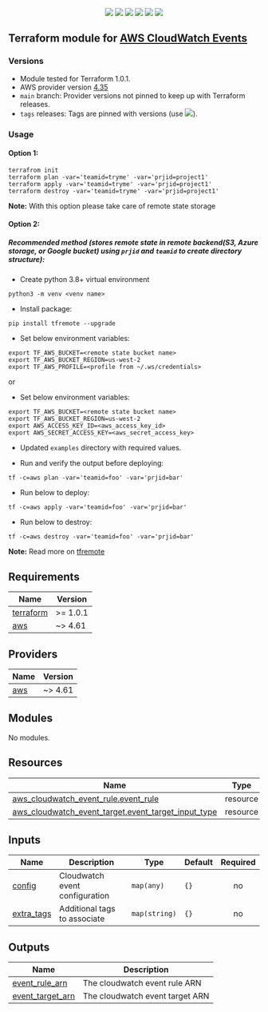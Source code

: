 <p align="center">
    <a href="https://github.com/tomarv2/terraform-aws-cloudwatch-events/actions/workflows/pre-commit.yml" alt="Pre Commit">
        <img src="https://github.com/tomarv2/terraform-aws-cloudwatch-events/actions/workflows/pre-commit.yml/badge.svg?branch=main" /></a>
    <a href="https://www.apache.org/licenses/LICENSE-2.0" alt="license">
        <img src="https://img.shields.io/github/license/tomarv2/terraform-aws-cloudwatch-events" /></a>
    <a href="https://github.com/tomarv2/terraform-aws-cloudwatch-events/tags" alt="GitHub tag">
        <img src="https://img.shields.io/github/v/tag/tomarv2/terraform-aws-cloudwatch-events" /></a>
    <a href="https://github.com/tomarv2/terraform-aws-cloudwatch-events/pulse" alt="Activity">
        <img src="https://img.shields.io/github/commit-activity/m/tomarv2/terraform-aws-cloudwatch-events" /></a>
    <a href="https://stackoverflow.com/users/6679867/tomarv2" alt="Stack Exchange reputation">
        <img src="https://img.shields.io/stackexchange/stackoverflow/r/6679867"></a>
    <a href="https://twitter.com/intent/follow?screen_name=tomar_v2" alt="follow on Twitter">
        <img src="https://img.shields.io/twitter/follow/tomar_v2?style=social&logo=twitter"></a>
</p>

## Terraform module for [AWS CloudWatch Events](https://docs.aws.amazon.com/AmazonCloudWatch/latest/events/WhatIsCloudWatchEvents.html)

### Versions

- Module tested for Terraform 1.0.1.
- AWS provider version [4.35](https://registry.terraform.io/providers/hashicorp/aws/latest)
- `main` branch: Provider versions not pinned to keep up with Terraform releases.
- `tags` releases: Tags are pinned with versions (use <a href="https://github.com/tomarv2/terraform-aws-cloudwatch-events/tags" alt="GitHub tag">
        <img src="https://img.shields.io/github/v/tag/tomarv2/terraform-aws-cloudwatch-events" /></a>).


### Usage

#### Option 1:

```
terrafrom init
terraform plan -var='teamid=tryme' -var='prjid=project1'
terraform apply -var='teamid=tryme' -var='prjid=project1'
terraform destroy -var='teamid=tryme' -var='prjid=project1'
```
**Note:** With this option please take care of remote state storage

#### Option 2:

##### Recommended method (stores remote state in remote backend(S3,  Azure storage, or Google bucket) using `prjid` and `teamid` to create directory structure):

- Create python 3.8+ virtual environment
```
python3 -m venv <venv name>
```

- Install package:
```
pip install tfremote --upgrade
```

- Set below environment variables:
```
export TF_AWS_BUCKET=<remote state bucket name>
export TF_AWS_BUCKET_REGION=us-west-2
export TF_AWS_PROFILE=<profile from ~/.ws/credentials>
```

or

- Set below environment variables:
```
export TF_AWS_BUCKET=<remote state bucket name>
export TF_AWS_BUCKET_REGION=us-west-2
export AWS_ACCESS_KEY_ID=<aws_access_key_id>
export AWS_SECRET_ACCESS_KEY=<aws_secret_access_key>
```

- Updated `examples` directory with required values.

- Run and verify the output before deploying:
```
tf -c=aws plan -var='teamid=foo' -var='prjid=bar'
```

- Run below to deploy:
```
tf -c=aws apply -var='teamid=foo' -var='prjid=bar'
```

- Run below to destroy:
```
tf -c=aws destroy -var='teamid=foo' -var='prjid=bar'
```

**Note:** Read more on [tfremote](https://github.com/tomarv2/tfremote)

<!-- BEGIN_TF_DOCS -->
## Requirements

| Name | Version |
|------|---------|
| <a name="requirement_terraform"></a> [terraform](#requirement\_terraform) | >= 1.0.1 |
| <a name="requirement_aws"></a> [aws](#requirement\_aws) | ~> 4.61 |

## Providers

| Name | Version |
|------|---------|
| <a name="provider_aws"></a> [aws](#provider\_aws) | ~> 4.61 |

## Modules

No modules.

## Resources

| Name | Type |
|------|------|
| [aws_cloudwatch_event_rule.event_rule](https://registry.terraform.io/providers/hashicorp/aws/latest/docs/resources/cloudwatch_event_rule) | resource |
| [aws_cloudwatch_event_target.event_target_input_type](https://registry.terraform.io/providers/hashicorp/aws/latest/docs/resources/cloudwatch_event_target) | resource |

## Inputs

| Name | Description | Type | Default | Required |
|------|-------------|------|---------|:--------:|
| <a name="input_config"></a> [config](#input\_config) | Cloudwatch event configuration | `map(any)` | `{}` | no |
| <a name="input_extra_tags"></a> [extra\_tags](#input\_extra\_tags) | Additional tags to associate | `map(string)` | `{}` | no |

## Outputs

| Name | Description |
|------|-------------|
| <a name="output_event_rule_arn"></a> [event\_rule\_arn](#output\_event\_rule\_arn) | The cloudwatch event rule ARN |
| <a name="output_event_target_arn"></a> [event\_target\_arn](#output\_event\_target\_arn) | The cloudwatch event target ARN |
<!-- END_TF_DOCS -->
